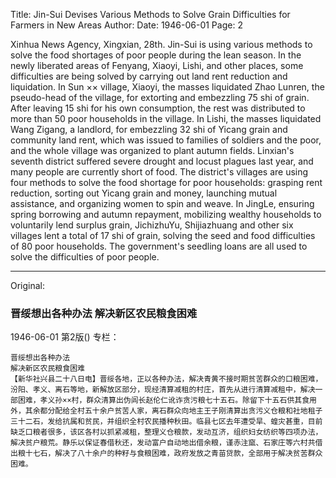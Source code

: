 Title: Jin-Sui Devises Various Methods to Solve Grain Difficulties for Farmers in New Areas
Author: 
Date: 1946-06-01
Page: 2

Xinhua News Agency, Xingxian, 28th. Jin-Sui is using various methods to solve the food shortages of poor people during the lean season. In the newly liberated areas of Fenyang, Xiaoyi, Lishi, and other places, some difficulties are being solved by carrying out land rent reduction and liquidation. In Sun ×× village, Xiaoyi, the masses liquidated Zhao Lunren, the pseudo-head of the village, for extorting and embezzling 75 shi of grain. After leaving 15 shi for his own consumption, the rest was distributed to more than 50 poor households in the village. In Lishi, the masses liquidated Wang Zigang, a landlord, for embezzling 32 shi of Yicang grain and community land rent, which was issued to families of soldiers and the poor, and the whole village was organized to plant autumn fields. Linxian's seventh district suffered severe drought and locust plagues last year, and many people are currently short of food. The district's villages are using four methods to solve the food shortage for poor households: grasping rent reduction, sorting out Yicang grain and money, launching mutual assistance, and organizing women to spin and weave. In JingLe, ensuring spring borrowing and autumn repayment, mobilizing wealthy households to voluntarily lend surplus grain, JichizhuYu, Shijiazhuang and other six villages lent a total of 17 shi of grain, solving the seed and food difficulties of 80 poor households. The government's seedling loans are all used to solve the difficulties of poor people.



<hr /> 

Original: 


### 晋绥想出各种办法  解决新区农民粮食困难

1946-06-01
第2版()
专栏：

    晋绥想出各种办法
    解决新区农民粮食困难
    【新华社兴县二十八日电】晋绥各地，正以各种办法，解决青黄不接时期贫苦群众的口粮困难，汾阳、孝义、离石等地，新解放区部分，现经清算减租的村庄，首先从进行清算减租中，解决一部困难，孝义孙××村，群众清算出伪闾长赵伦仁讹诈贪污粮七十五石。除留下十五石供其食用外，其余都分配给全村五十余户贫苦人家，离石群众向地主王子刚清算出贪污义仓粮和社地租子三十二石，发给抗属和贫民，并组织全村农民播种秋田。临县七区去年遭受旱、蝗灾甚重，目前缺乏口粮者很多，该区各村以抓紧减租，整理义仓粮款，发动互济，组织妇女纺织等四项办法，解决贫户粮荒。静乐以保证春借秋还，发动富户自动地出借余粮，谨赤注窳、石家庄等六村共借出粮十七石，解决了八十余户的种籽与食粮困难，政府发放之青苗贷款，全部用于解决贫苦群众困难。
